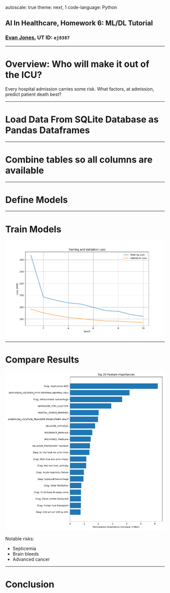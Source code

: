 autoscale: true
theme: next, 1
code-language: Python

## AI In Healthcare, Homework 6: ML/DL Tutorial
### [Evan Jones](mailto:evan_jones@utexas.edu), UT ID:  `ej8387`

--- 

# Overview: Who will make it out of the ICU?
Every hospital admission carries some risk. 
What factors, at admission, predict  patient death best?

---

# Load Data From SQLite Database as Pandas Dataframes

---

# Combine tables so all columns are available

---

# Define Models

--- 

# Train Models

![fit right](assets/training_validation_loss.png)

--- 

# Compare Results

![fit right](assets/feature_importance.png)

Notable risks:
- Septicemia
- Brain bleeds
- Advanced cancer

---

# Conclusion
